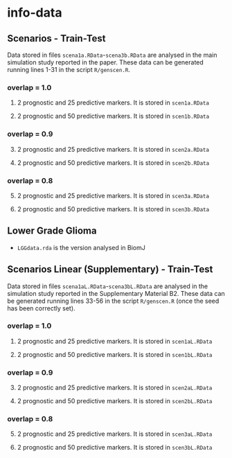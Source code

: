 # info-data

## Scenarios - Train-Test 

Data stored in files `scena1a.RData`-`scena3b.RData` are analysed in the main simulation study reported in the paper. These data can be generated running lines 1-31 in the script `R/genscen.R`. 

### overlap = 1.0
1. 2 prognostic and 25 predictive markers. 
It is stored in `scen1a.RData`

2. 2 prognostic and 50 predictive markers. 
It is stored in `scen1b.RData`

### overlap = 0.9
3. 2 prognostic and 25 predictive markers. 
It is stored in `scen2a.RData`

4. 2 prognostic and 50 predictive markers. 
It is stored in `scen2b.RData`

### overlap = 0.8
5. 2 prognostic and 25 predictive markers. 
It is stored in `scen3a.RData`

6. 2 prognostic and 50 predictive markers. 
It is stored in `scen3b.RData`

## Lower Grade Glioma

* `LGGdata.rda` is the version analysed in BiomJ

## Scenarios Linear (Supplementary) - Train-Test 

Data stored in files `scena1aL.RData`-`scena3bL.RData` are analysed in the simulation study reported in the Supplementary Material B2. These data can be generated running lines 33-56 in the script `R/genscen.R` (once the seed has been correctly set). 

### overlap = 1.0
1. 2 prognostic and 25 predictive markers. 
It is stored in `scen1aL.RData`

2. 2 prognostic and 50 predictive markers. 
It is stored in `scen1bL.RData`

### overlap = 0.9
3. 2 prognostic and 25 predictive markers. 
It is stored in `scen2aL.RData`

4. 2 prognostic and 50 predictive markers. 
It is stored in `scen2bL.RData`

### overlap = 0.8
5. 2 prognostic and 25 predictive markers. 
It is stored in `scen3aL.RData`

6. 2 prognostic and 50 predictive markers. 
It is stored in `scen3bL.RData`

